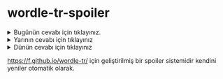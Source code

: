 # wordle-tr-spoiler

<details>
  <summary>Bugünün cevabı için tıklayınız.</summary>
  <br>
    <b> japon </b>
</details>

<details>
  <summary>Yarının cevabı için tıklayınız</summary>
  <br>
   <b> rasat </b>
</details>

<details>
  <summary>Dünün cevabı için tıklayınız </summary>
  <br>
  <b> koşma </b>
</details>

https://f.github.io/wordle-tr/ için geliştirilmiş bir spoiler sistemidir kendini yeniler otomatik olarak.

